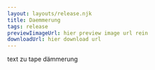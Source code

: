 ```yaml
---
layout: layouts/release.njk
title: Daemmerung
tags: release
previewIimageUrl: hier preview image url rein
downloadUrl: hier download url
---
```

text zu tape dämmerung